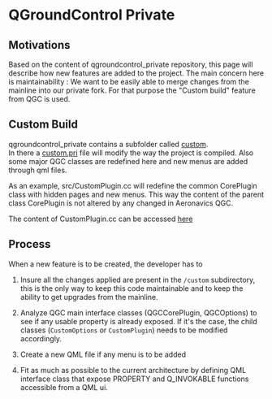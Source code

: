 # QGroundControl Private

## Motivations

Based on the content of qgroundcontrol_private repository, this page will describe how new features are added to the project.
The main concern here is maintainability : We want to be easily able to merge changes from the mainline into our private fork.
For that purpose the "Custom build" feature from QGC is used.

## Custom Build

qgroundcontrol_private contains a subfolder called [custom](https://github.com/Aeronavics/qgroundcontrol_private/tree/master/custom).    
In there a [custom.pri](https://github.com/Aeronavics/qgroundcontrol_private/blob/master/custom/custom.pri) file will modify the way the project is compiled. Also some major QGC classes are redefined here and new menus are added through qml files.

As an example, src/CustomPlugin.cc will redefine the common CorePlugin class with hidden pages and new menus. This way the content of the parent class CorePlugin is not altered by any changed in Aeronavics QGC.

The content of CustomPlugin.cc can be accessed [here](https://github.com/Aeronavics/qgroundcontrol_private/blob/master/custom/src/CustomPlugin.cc)

## Process

When a new feature is to be created, the developer has to 

1. Insure all the changes applied are present in the `/custom` subdirectory, this is the only way to keep this code maintainable and to keep the ability to get upgrades from the mainline.

2. Analyze QGC main interface classes (QGCCorePlugin, QGCOptions) to see if any usable property is already exposed. 
    If it's the case, the child classes (`CustomOptions` or `CustomPlugin`) needs to be modified accordingly. 

3. Create a new QML file if any menu is to be added

4. Fit as much as possible to the current architecture by defining QML interface class that expose PROPERTY and Q_INVOKABLE functions accessible from a QML ui.
